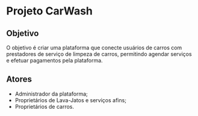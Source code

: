 # Projeto CarWash

## Objetivo
O objetivo é criar uma plataforma que conecte usuários de carros com prestadores de serviço de limpeza de carros, permitindo agendar serviços e efetuar pagamentos pela plataforma.

## Atores
* Administrador da plataforma;
* Proprietários de Lava-Jatos e serviços afins;
* Proprietários de carros.